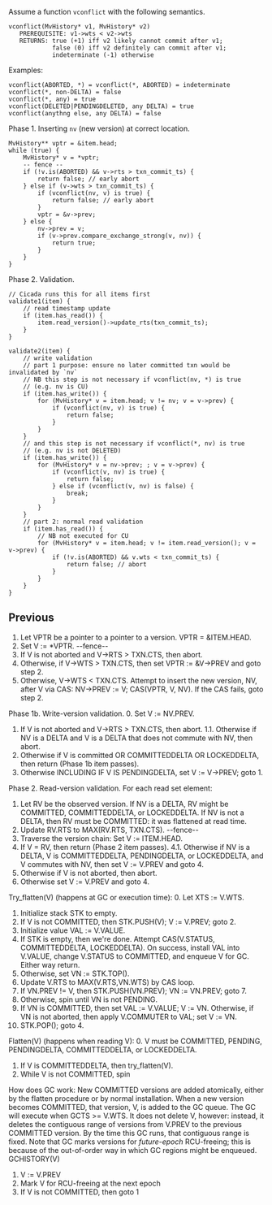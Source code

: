 Assume a function `vconflict` with the following semantics.

```
vconflict(MvHistory* v1, MvHistory* v2)
   PREREQUISITE: v1->wts < v2->wts
   RETURNS: true (+1) iff v2 likely cannot commit after v1;
            false (0) iff v2 definitely can commit after v1;
            indeterminate (-1) otherwise
```

Examples:

```
vconflict(ABORTED, *) = vconflict(*, ABORTED) = indeterminate
vconflict(*, non-DELTA) = false
vconflict(*, any) = true
vconflict(DELETED|PENDINGDELETED, any DELTA) = true
vconflict(anythng else, any DELTA) = false
```

Phase 1. Inserting `nv` (new version) at correct location.

```
MvHistory** vptr = &item.head;
while (true) {
	MvHistory* v = *vptr;
	-- fence --
	if (!v.is(ABORTED) && v->rts > txn_commit_ts) {
		return false; // early abort
	} else if (v->wts > txn_commit_ts) {
		if (vconflict(nv, v) is true) {
			return false; // early abort
		}
		vptr = &v->prev;
	} else {
		nv->prev = v;
		if (v->prev.compare_exchange_strong(v, nv)) {
			return true;
		}
	}
}
```

Phase 2. Validation.

```
// Cicada runs this for all items first
validate1(item) {
    // read timestamp update
    if (item.has_read()) {
    	item.read_version()->update_rts(txn_commit_ts);
    }
}

validate2(item) {
	// write validation
	// part 1 purpose: ensure no later committed txn would be invalidated by `nv`
	// NB this step is not necessary if vconflict(nv, *) is true
	// (e.g. nv is CU)
	if (item.has_write()) {
		for (MvHistory* v = item.head; v != nv; v = v->prev) {
			if (vconflict(nv, v) is true) {
				return false;
			}
		}
	}
	// and this step is not necessary if vconflict(*, nv) is true
	// (e.g. nv is not DELETED)
	if (item.has_write()) {
		for (MvHistory* v = nv->prev; ; v = v->prev) {
			if (vconflict(v, nv) is true) {
				return false;
			} else if (vconflict(v, nv) is false) {
				break;
			}
		}
	}
	// part 2: normal read validation
	if (item.has_read()) {
		// NB not executed for CU
		for (MvHistory* v = item.head; v != item.read_version(); v = v->prev) {
			if (!v.is(ABORTED) && v.wts < txn_commit_ts) {
				return false; // abort
			}
		}
	}
}
```



## Previous

1. Let VPTR be a pointer to a pointer to a version. VPTR = &ITEM.HEAD.
2. Set V := *VPTR. --fence--
3. If V is not aborted and V->RTS > TXN.CTS, then abort.
4. Otherwise, if V->WTS > TXN.CTS, then set VPTR := &V->PREV and goto step 2.
5. Otherwise, V->WTS < TXN.CTS. Attempt to insert the new version, NV, after V via CAS: NV->PREV := V; CAS(VPTR, V, NV). If the CAS fails, goto step 2.

Phase 1b. Write-version validation. 
0. Set V := NV.PREV.
1. If V is not aborted and V->RTS > TXN.CTS, then abort.
1.1. Otherwise if NV is a DELTA and V is a DELTA that does not commute with NV, then abort.
2. Otherwise if V is committed OR COMMITTEDDELTA OR LOCKEDDELTA, then return (Phase 1b item passes).
3. Otherwise INCLUDING IF V IS PENDINGDELTA, set V := V->PREV; goto 1.
 
Phase 2. Read-version validation.
For each read set element:
1. Let RV be the observed version. If NV is a DELTA, RV might be COMMITTED, COMMITTEDDELTA, or LOCKEDDELTA. If NV is not a DELTA, then RV must be COMMITTED: it was flattened at read time.
2. Update RV.RTS to MAX(RV.RTS, TXN.CTS). --fence--
3. Traverse the version chain: Set V := ITEM.HEAD.
4. If V = RV, then return (Phase 2 item passes).
4.1. Otherwise if NV is a DELTA, V is COMMITTEDDELTA, PENDINGDELTA, or LOCKEDDELTA, and V commutes with NV, then set V := V.PREV and goto 4.
5. Otherwise if V is not aborted, then abort.
6. Otherwise set V := V.PREV and goto 4.

Try_flatten(V) (happens at GC or execution time):
0. Let XTS := V.WTS.
1. Initialize stack STK to empty.
2. If V is not COMMITTED, then STK.PUSH(V); V := V.PREV; goto 2.
3. Initialize value VAL := V.VALUE.
4. If STK is empty, then we're done. Attempt CAS(V.STATUS, COMMITTEDDELTA, LOCKEDDELTA). On success, install VAL into V.VALUE, change V.STATUS to COMMITTED, and enqueue V for GC. Either way return.
5. Otherwise, set VN := STK.TOP().
6. Update V.RTS to MAX(V.RTS,VN.WTS) by CAS loop.
7. If VN.PREV != V, then STK.PUSH(VN.PREV); VN := VN.PREV; goto 7.
8. Otherwise, spin until VN is not PENDING.
9. If VN is COMMITTED, then set VAL := V.VALUE; V := VN. Otherwise, if VN is not aborted, then apply V.COMMUTER to VAL; set V := VN.
10. STK.POP(); goto 4.

Flatten(V) (happens when reading V):
0. V must be COMMITTED, PENDING, PENDINGDELTA, COMMITTEDDELTA, or LOCKEDDELTA.
1. If V is COMMITTEDDELTA, then try_flatten(V).
2. While V is not COMMITTED, spin

How does GC work:
New COMMITTED versions are added atomically, either by the flatten procedure or by normal installation. When a new version becomes COMMITTED, that version, V, is added to the GC queue. The GC will execute when GCTS >= V.WTS. It does not delete V, however: instead, it deletes the contiguous range of versions from V.PREV to the previous COMMITTED version. By the time this GC runs, that contiguous range is fixed. Note that GC marks versions for *future-epoch* RCU-freeing; this is because of the out-of-order way in which GC regions might be enqueued.
GCHISTORY(V)
1. V := V.PREV
2. Mark V for RCU-freeing at the next epoch
3. If V is not COMMITTED, then goto 1
